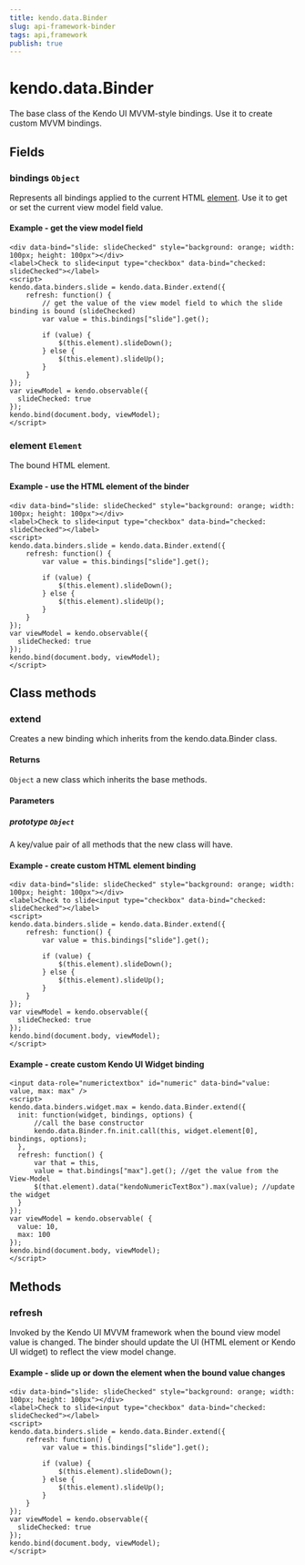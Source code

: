 ```yaml
---
title: kendo.data.Binder
slug: api-framework-binder
tags: api,framework
publish: true
---
```


# kendo.data.Binder

The base class of the Kendo UI MVVM-style bindings. Use it to create custom MVVM bindings.

## Fields

### bindings `Object`

Represents all bindings applied to the current HTML [element](#fields-element). Use it to get or set the current view model field value.

#### Example - get the view model field

    <div data-bind="slide: slideChecked" style="background: orange; width: 100px; height: 100px"></div>
    <label>Check to slide<input type="checkbox" data-bind="checked: slideChecked"></label>
    <script>
    kendo.data.binders.slide = kendo.data.Binder.extend({
        refresh: function() {
            // get the value of the view model field to which the slide binding is bound (slideChecked)
            var value = this.bindings["slide"].get();

            if (value) {
                $(this.element).slideDown();
            } else {
                $(this.element).slideUp();
            }
        }
    });
    var viewModel = kendo.observable({
      slideChecked: true
    });
    kendo.bind(document.body, viewModel);
    </script>

### element `Element`

The bound HTML element.

#### Example - use the HTML element of the binder

    <div data-bind="slide: slideChecked" style="background: orange; width: 100px; height: 100px"></div>
    <label>Check to slide<input type="checkbox" data-bind="checked: slideChecked"></label>
    <script>
    kendo.data.binders.slide = kendo.data.Binder.extend({
        refresh: function() {
            var value = this.bindings["slide"].get();

            if (value) {
                $(this.element).slideDown();
            } else {
                $(this.element).slideUp();
            }
        }
    });
    var viewModel = kendo.observable({
      slideChecked: true
    });
    kendo.bind(document.body, viewModel);
    </script>

## Class methods

### extend

Creates a new binding which inherits from the kendo.data.Binder class.

#### Returns

`Object` a new class which inherits the base methods.

#### Parameters

##### prototype `Object`

A key/value pair of all methods that the new class will have.

#### Example - create custom HTML element binding

    <div data-bind="slide: slideChecked" style="background: orange; width: 100px; height: 100px"></div>
    <label>Check to slide<input type="checkbox" data-bind="checked: slideChecked"></label>
    <script>
    kendo.data.binders.slide = kendo.data.Binder.extend({
        refresh: function() {
            var value = this.bindings["slide"].get();

            if (value) {
                $(this.element).slideDown();
            } else {
                $(this.element).slideUp();
            }
        }
    });
    var viewModel = kendo.observable({
      slideChecked: true
    });
    kendo.bind(document.body, viewModel);
    </script>

#### Example - create custom Kendo UI Widget binding

    <input data-role="numerictextbox" id="numeric" data-bind="value: value, max: max" />
    <script>
    kendo.data.binders.widget.max = kendo.data.Binder.extend({
      init: function(widget, bindings, options) {
          //call the base constructor
          kendo.data.Binder.fn.init.call(this, widget.element[0], bindings, options);
      },
      refresh: function() {
          var that = this,
          value = that.bindings["max"].get(); //get the value from the View-Model
          $(that.element).data("kendoNumericTextBox").max(value); //update the widget
      }
    });
    var viewModel = kendo.observable( {
      value: 10,
      max: 100
    });
    kendo.bind(document.body, viewModel);
    </script>

## Methods

### refresh

Invoked by the Kendo UI MVVM framework when the bound view model value is changed. The binder should update the UI (HTML element or Kendo UI widget) to reflect the view model change.

#### Example - slide up or down the element when the bound value changes
    <div data-bind="slide: slideChecked" style="background: orange; width: 100px; height: 100px"></div>
    <label>Check to slide<input type="checkbox" data-bind="checked: slideChecked"></label>
    <script>
    kendo.data.binders.slide = kendo.data.Binder.extend({
        refresh: function() {
            var value = this.bindings["slide"].get();

            if (value) {
                $(this.element).slideDown();
            } else {
                $(this.element).slideUp();
            }
        }
    });
    var viewModel = kendo.observable({
      slideChecked: true
    });
    kendo.bind(document.body, viewModel);
    </script>
 
